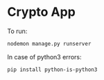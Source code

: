 # Crypto App

To run:

```bash
nodemon manage.py runserver
```

In case of python3 errors:

```bash
pip install python-is-python3
```
